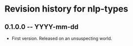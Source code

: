 # Revision history for nlp-types

## 0.1.0.0  -- YYYY-mm-dd

* First version. Released on an unsuspecting world.
